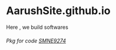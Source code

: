 # AarushSite.github.io
Here , we build softwares
###### Pkg for code [SMNE9274](https://github.com/AarushSite/AarushSite.github.io/tstpkg.apk)
